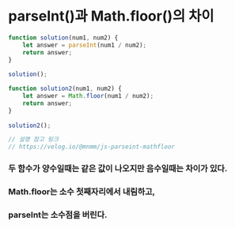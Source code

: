 # parseInt()과 Math.floor()의 차이

```javascript
function solution(num1, num2) {
    let answer = parseInt(num1 / num2);
    return answer;
}
  
solution();

function solution2(num1, num2) {
    let answer = Math.floor(num1 / num2);
    return answer;
}
  
solution2();

// 설명 참고 링크
// https://velog.io/@mnmm/js-parseint-mathfloor
```

### 두 함수가 양수일때는 같은 값이 나오지만 음수일때는 차이가 있다.
###  Math.floor는 소수 첫째자리에서 내림하고,
###  parseInt는 소수점을 버린다.